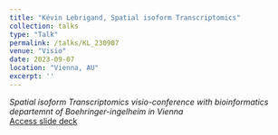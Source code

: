 ```yaml
---
title: "Kévin Lebrigand, Spatial isoform Transcriptomics"
collection: talks
type: "Talk"
permalink: /talks/KL_230907
venue: "Visio"
date: 2023-09-07
location: "Vienna, AU"
excerpt: ''
---
```



<i>Spatial isoform Transcriptomics visio-conference with bioinformatics departemnt of Boehringer-ingelheim in Vienna</i><br>
[Access slide deck](/files/Talk_230907_KL_visio-austria_boehringer-ingelheim.pdf)

